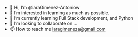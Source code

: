 - 👋 Hi, I’m @iaraGimenez-Antoniow
- 👀 I’m interested in learning as much as possible.
- 🌱 I’m currently learning Full Stack development, and Python
- 💞️ I’m looking to collaborate on ...
- 📫 How to reach me iaragimeneza@gmail.com

<!---
iaraGimenez-Antoniow/iaraGimenez-Antoniow is a ✨ special ✨ repository because its `README.md` (this file) appears on your GitHub profile.
You can click the Preview link to take a look at your changes.
--->
